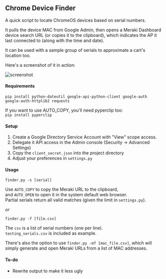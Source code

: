 ## Chrome Device Finder ##

A quick script to locate ChromeOS devices based on serial numbers.

It pulls the device MAC from Google Admin, then opens a Meraki Dashboard device search URL (or copies it to the clipboard), which indicates the AP it last connected to (along with the time and date).  

It can be used with a sample group of serials to approximate a cart's location too.

Here's a screenshot of it in action:

![screenshot](https://i.imgur.com/NIJb3an.pngg)

#### Requirements ####

`pip install python-dateutil google-api-python-client google-auth google-auth-httplib2 requests`

If you want to use AUTO_COPY, you'll need pyperclip too:  
`pip install pyperclip`

#### Setup ####

1. Create a Google Directory Service Account with "View" scope access.
2. Delegate it API access in the Admin console (Security -> Advanced Settings)
3. Copy the `client_secret.json` into the project directory
4. Adjust your preferences in `settings.py`

#### Usage ####

`finder.py -s [serial]`

Use `AUTO_COPY` to copy the Meraki URL to the clipboard,  
and `AUTO_OPEN` to open it in the system default web browser.  
Partial serials return all valid matches (given the limit in `settings.py`).  

*or*

`finder.py -f [file.csv]`

The `csv` is a list of serial numbers (one per line).  
`testing_serials.csv` is included as example.

There's also the option to use `finder.py -mf [mac_file.csv]`, which will simply generate and open 
Meraki URLs from a list of MAC addresses.

#### To-do ####

* Rewrite output to make it less ugly
